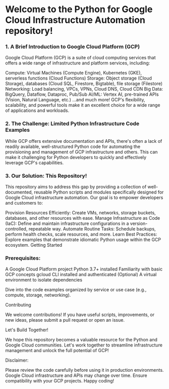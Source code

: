 # Welcome to the Python for Google Cloud Infrastructure Automation repository!

### 1. A Brief Introduction to Google Cloud Platform (GCP)

Google Cloud Platform (GCP) is a suite of cloud computing services that offers a wide range of infrastructure and platform services, including:

Compute: Virtual Machines (Compute Engine), Kubernetes (GKE), serverless functions (Cloud Functions)
Storage: Object storage (Cloud Storage), databases (Cloud SQL, Firestore, Bigtable), file storage (Filestore)
Networking: Load balancing, VPCs, VPNs, Cloud DNS, Cloud CDN
Big Data: BigQuery, Dataflow, Dataproc, Pub/Sub
AI/ML: Vertex AI, pre-trained APIs (Vision, Natural Language, etc.)
...and much more!
GCP's flexibility, scalability, and powerful tools make it an excellent choice for a wide range of applications and workloads.

### 2. The Challenge: Limited Python Infrastructure Code Examples

While GCP offers extensive documentation and APIs, there's often a lack of readily available, well-structured Python code for automating the provisioning and management of GCP infrastructure and others. This can make it challenging for Python developers to quickly and effectively leverage GCP's capabilities.

### 3. Our Solution: This Repository!

This repository aims to address this gap by providing a collection of well-documented, reusable Python scripts and modules specifically designed for Google Cloud infrastructure automation. Our goal is to empower developers and customers to:

Provision Resources Efficiently: Create VMs, networks, storage buckets, databases, and other resources with ease.
Manage Infrastructure as Code (IaC): Define and maintain infrastructure configurations in a version-controlled, repeatable way.
Automate Routine Tasks: Schedule backups, perform health checks, scale resources, and more.
Learn Best Practices: Explore examples that demonstrate idiomatic Python usage within the GCP ecosystem.
Getting Started

### Prerequisites:

A Google Cloud Platform project
Python 3.7+ installed
Familiarity with basic GCP concepts
gcloud CLI installed and authenticated
(Optional) A virtual environment to isolate dependencies

Dive into the code examples organized by service or use case (e.g., compute, storage, networking).

Contributing

We welcome contributions! If you have useful scripts, improvements, or new ideas, please submit a pull request or open an issue.

Let's Build Together!

We hope this repository becomes a valuable resource for the Python and Google Cloud communities. Let's work together to streamline infrastructure management and unlock the full potential of GCP!

Disclaimer:

Please review the code carefully before using it in production environments.
Google Cloud infrastructure and APIs may change over time. Ensure compatibility with your GCP projects.
Happy coding!
